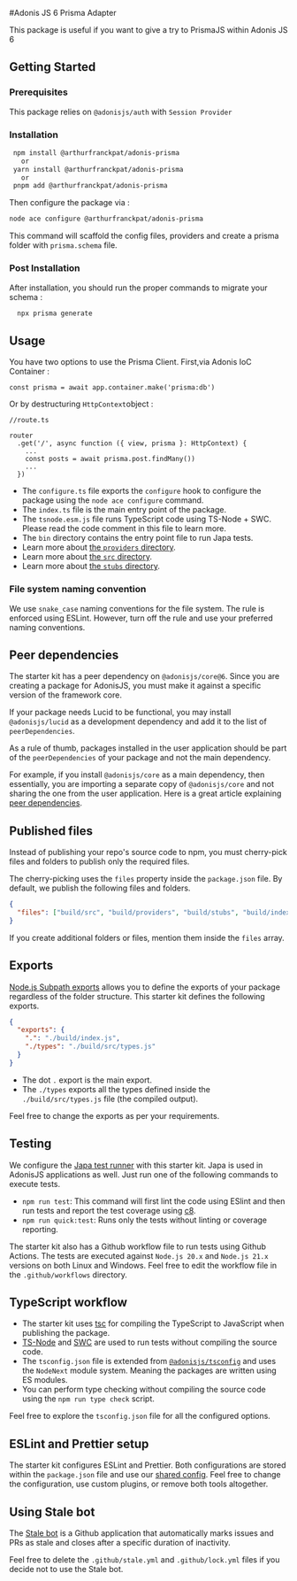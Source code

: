 #Adonis JS 6 Prisma Adapter

This package is useful if you want to give a try to PrismaJS within Adonis JS 6

## Getting Started

### Prerequisites
This package relies on ```@adonisjs/auth``` with ``Session Provider``

### Installation

 ```sh
  npm install @arthurfranckpat/adonis-prisma
    or
  yarn install @arthurfranckpat/adonis-prisma
    or
  pnpm add @arthurfranckpat/adonis-prisma
  ```

Then configure the package via :
  ```sh
  node ace configure @arthurfranckpat/adonis-prisma
  ```
  This command will scaffold the config files, providers and create a prisma folder with ``prisma.schema`` file.

### Post Installation
After installation, you should run the proper commands to migrate your schema :
```sh
  npx prisma generate
  ```

## Usage

You have two options to use the Prisma Client.
First,via Adonis IoC Container :

```
const prisma = await app.container.make('prisma:db')
```

Or by destructuring ``HttpContext``object : 
```
//route.ts

router
  .get('/', async function ({ view, prisma }: HttpContext) {
    ...
    const posts = await prisma.post.findMany())
    ...
  })
```


- The `configure.ts` file exports the `configure` hook to configure the package using the `node ace configure` command.
- The `index.ts` file is the main entry point of the package.
- The `tsnode.esm.js` file runs TypeScript code using TS-Node + SWC. Please read the code comment in this file to learn more.
- The `bin` directory contains the entry point file to run Japa tests.
- Learn more about [the `providers` directory](./providers/README.md).
- Learn more about [the `src` directory](./src/README.md).
- Learn more about [the `stubs` directory](./stubs/README.md).

### File system naming convention

We use `snake_case` naming conventions for the file system. The rule is enforced using ESLint. However, turn off the rule and use your preferred naming conventions.

## Peer dependencies

The starter kit has a peer dependency on `@adonisjs/core@6`. Since you are creating a package for AdonisJS, you must make it against a specific version of the framework core.

If your package needs Lucid to be functional, you may install `@adonisjs/lucid` as a development dependency and add it to the list of `peerDependencies`.

As a rule of thumb, packages installed in the user application should be part of the `peerDependencies` of your package and not the main dependency.

For example, if you install `@adonisjs/core` as a main dependency, then essentially, you are importing a separate copy of `@adonisjs/core` and not sharing the one from the user application. Here is a great article explaining [peer dependencies](https://blog.bitsrc.io/understanding-peer-dependencies-in-javascript-dbdb4ab5a7be).

## Published files

Instead of publishing your repo's source code to npm, you must cherry-pick files and folders to publish only the required files.

The cherry-picking uses the `files` property inside the `package.json` file. By default, we publish the following files and folders.

```json
{
  "files": ["build/src", "build/providers", "build/stubs", "build/index.d.ts", "build/index.js"]
}
```

If you create additional folders or files, mention them inside the `files` array.

## Exports

[Node.js Subpath exports](https://nodejs.org/api/packages.html#subpath-exports) allows you to define the exports of your package regardless of the folder structure. This starter kit defines the following exports.

```json
{
  "exports": {
    ".": "./build/index.js",
    "./types": "./build/src/types.js"
  }
}
```

- The dot `.` export is the main export.
- The `./types` exports all the types defined inside the `./build/src/types.js` file (the compiled output).

Feel free to change the exports as per your requirements.

## Testing

We configure the [Japa test runner](https://japa.dev/) with this starter kit. Japa is used in AdonisJS applications as well. Just run one of the following commands to execute tests.

- `npm run test`: This command will first lint the code using ESlint and then run tests and report the test coverage using [c8](https://github.com/bcoe/c8).
- `npm run quick:test`: Runs only the tests without linting or coverage reporting.

The starter kit also has a Github workflow file to run tests using Github Actions. The tests are executed against `Node.js 20.x` and `Node.js 21.x` versions on both Linux and Windows. Feel free to edit the workflow file in the `.github/workflows` directory.

## TypeScript workflow

- The starter kit uses [tsc](https://www.typescriptlang.org/docs/handbook/compiler-options.html) for compiling the TypeScript to JavaScript when publishing the package.
- [TS-Node](https://typestrong.org/ts-node/) and [SWC](https://swc.rs/) are used to run tests without compiling the source code.
- The `tsconfig.json` file is extended from [`@adonisjs/tsconfig`](https://github.com/adonisjs/tooling-config/tree/main/packages/typescript-config) and uses the `NodeNext` module system. Meaning the packages are written using ES modules.
- You can perform type checking without compiling the source code using the `npm run type check` script.

Feel free to explore the `tsconfig.json` file for all the configured options.

## ESLint and Prettier setup

The starter kit configures ESLint and Prettier. Both configurations are stored within the `package.json` file and use our [shared config](https://github.com/adonisjs/tooling-config/tree/main/packages). Feel free to change the configuration, use custom plugins, or remove both tools altogether.

## Using Stale bot

The [Stale bot](https://github.com/apps/stale) is a Github application that automatically marks issues and PRs as stale and closes after a specific duration of inactivity.

Feel free to delete the `.github/stale.yml` and `.github/lock.yml` files if you decide not to use the Stale bot.
